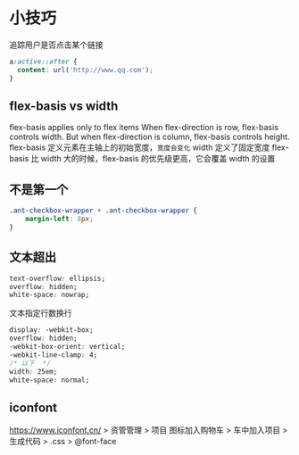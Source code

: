 # 小技巧

追踪用户是否点击某个链接

```css
a:active::after {
  content: url('http://www.qq.com');
}
```

## flex-basis vs width

flex-basis applies only to flex items
When flex-direction is row, flex-basis controls width.
But when flex-direction is column, flex-basis controls height.
flex-basis 定义元素在主轴上的初始宽度，`宽度会变化`
width 定义了固定宽度
flex-basis 比 width 大的时候，flex-basis 的优先级更高，它会覆盖 width 的设置

## 不是第一个

```css
.ant-checkbox-wrapper + .ant-checkbox-wrapper {
    margin-left: 8px;
}
```

## 文本超出

```css
text-overflow: ellipsis;
overflow: hidden;
white-space: nowrap;
```

文本指定行数换行

```css
display: -webkit-box;
overflow: hidden;
-webkit-box-orient: vertical;
-webkit-line-clamp: 4;
/* 以下  */
width: 25em;
white-space: normal;
```

## iconfont

<https://www.iconfont.cn/> > 资管管理 > 项目
图标加入购物车 > 车中加入项目 > 生成代码 > .css > @font-face

